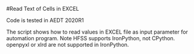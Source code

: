 #Read Text of Cells in EXCEL

Code is tested in AEDT 2020R1

The script shows how to read values in EXCEL file as input parameter for automation program. Note HFSS supports IronPython, not CPython. openpyxl or xlrd are not supported in IronPython.
